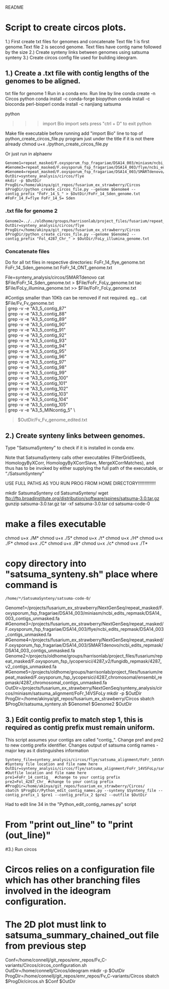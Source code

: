 README
# Script to create circos plots.
1.) First create txt files for genomes and concatenate
Text file 1 is first genome.Text file 2 is second genome. Text files have contig name followed by the size
2.) Create synteny links between genomes using satsuma synteny
3.) Create circos config file used for building ideogram.


## 1.) Create a .txt file with contig lengths of the genomes to be aligned.
txt file for genome 1
Run in a conda env. Run line by line
  conda create -n Circos python
  conda install -c conda-forge biopython
  conda install -c bioconda perl-bioperl
  conda install -c nanjiang satsuma

  python
  >>> import Bio
  >>> import sets
  >>> press "ctrl + D" to exit python

Make file executable before running
add "import Bio" line to top of python_create_circos_file.py program just under the title if it is not there already
    chmod u+x ./python_create_circos_file.py

Or just run in alphaenv

    Genome1=repeat_masked/F.oxysporum_fsp_fragariae/DSA14_003/miniasm/ncbi_edits_repmask/DSA14_003_contigs_unmasked.fa
    #Genome3=repeat_masked/F.oxysporum_fsp_fragariae/DSA14_003/flye/ncbi_edits_repmask/DSA14_003_contigs_unmasked.fa
    #Genome4=repeat_masked/F.oxysporum_fsp_fragariae/DSA14_003/SMARTdenovo/ncbi_edits_repmask/DSA14_003_contigs_unmasked.fa
    OutDir=synteny_analysis/circos/flye
    mkdir -p $OutDir
    ProgDir=/home/akinya/git_repos/fusarium_ex_strawberry/Circos
    $ProgDir/python_create_circos_file.py --genome $Genome4 --contig_prefix "FoFr_14_S_" > $OutDir/FoFr_14_Sden_genome.txt
    #FoFr_14_F=flye FoFr_14_S= Sden

### .txt file for genome 2

    Genome2=../../oldhome/groups/harrisonlab/project_files/fusarium/repeat_masked/F.oxysporum_fsp_lycopersici/4287_chromosomal/ensembl_repmask/4287_chromosomal_contigs_unmasked.fa
    OutDir=synteny_analysis/circos/flye
    ProgDir=/home/akinya/git_repos/fusarium_ex_strawberry/Circos
    $ProgDir/python_create_circos_file.py --genome $Genome2 --contig_prefix "Fol_4287_Chr_" > $OutDir/FoLy_illumina_genome.txt

### Concatenate files

Do for all txt files in respective directories: FoFr_14_flye_genome.txt FoFr_14_Sden_genome.txt FoFr_14_ONT_genome.txt

  File=synteny_analysis/circos/SMARTdenovo
  cat $File/FoFr_14_Sden_genome.txt > $File/FoFr_FoLy_genome.txt
  tac $File/FoLy_illumina_genome.txt >> $File/FoFr_FoLy_genome.txt

 #Contigs smaller than 10Kb can be removed if not required.
 eg...
  cat $File/Fv_Fv_genome.txt \
  | grep -v -e "A3_5_contig_87" \
  | grep -v -e "A3_5_contig_88" \
  | grep -v -e "A3_5_contig_89" \
  | grep -v -e "A3_5_contig_90" \
  | grep -v -e "A3_5_contig_91" \
  | grep -v -e "A3_5_contig_92" \
  | grep -v -e "A3_5_contig_93" \
  | grep -v -e "A3_5_contig_94" \
  | grep -v -e "A3_5_contig_95" \
  | grep -v -e "A3_5_contig_96" \
  | grep -v -e "A3_5_contig_97" \
  | grep -v -e "A3_5_contig_98" \
  | grep -v -e "A3_5_contig_99" \
  | grep -v -e "A3_5_contig_100" \
  | grep -v -e "A3_5_contig_101" \
  | grep -v -e "A3_5_contig_102" \
  | grep -v -e "A3_5_contig_103" \
  | grep -v -e "A3_5_contig_104" \
  | grep -v -e "A3_5_contig_105" \
  | grep -v -e "A3_5_MINcontig_5" \
  > $OutDir/Fv_Fv_genome_edited.txt


## 2.) Create synteny links between genomes.

Type "SatsumaSynteny" to check if it is installed in conda env.

Note that SatsumaSynteny calls other executables (FilterGridSeeds, HomologyByXCorr, HomologyByXCorrSlave, MergeXCorrMatches), and thus has to be invoked by either supplying the full path of the executable, or
“./SatsumSynteny”

USE FULL PATHS AS YOU RUN PROG FROM HOME DIRECTORY!!!!!!!!!!!!!!

  mkdir SatsumaSynteny
  cd SatsumaSynteny/
  wget ftp://ftp.broadinstitute.org/distribution/software/spines/satsuma-3.0.tar.gz
  gunzip satsuma-3.0.tar.gz
  tar -xf satsuma-3.0.tar
  cd satsuma-code-0
  # make a files executable
  chmod u+x ./M*
  chmod u+x ./S*
  chmod u+x ./t*
  chmod u+x ./H*
  chmod u+x ./F*
  chmod u+x ./C*
  chmod u+x ./B*
  chmod u+x ./c*
  chmod u+x ./T*
  # copy directory into "satsuma_synteny.sh" place where command is

    /home/*/SatsumaSynteny/satsuma-code-0/


  Genome1=/projects/fusarium_ex_strawberry/NextGenSeq/repeat_masked/F.oxysporum_fsp_fragariae/DSA14_003/miniasm/ncbi_edits_repmask/DSA14_003_contigs_unmasked.fa
  #Genome3=/projects/fusarium_ex_strawberry/NextGenSeq/repeat_masked/F.oxysporum_fsp_fragariae/DSA14_003/flye/ncbi_edits_repmask/DSA14_003_contigs_unmasked.fa
  #Genome4=/projects/fusarium_ex_strawberry/NextGenSeq/repeat_masked/F.oxysporum_fsp_fragariae/DSA14_003/SMARTdenovo/ncbi_edits_repmask/DSA14_003_contigs_unmasked.fa
  Genome2=/projects/oldhome/groups/harrisonlab/project_files/fusarium/repeat_masked/F.oxysporum_fsp_lycopersici/4287_v2/fungidb_repmask/4287_v2_contigs_unmasked.fa
  #Genome5=/projects/oldhome/groups/harrisonlab/project_files/fusarium/repeat_masked/F.oxysporum_fsp_lycopersici/4287_chromosomal/ensembl_repmask/4287_chromosomal_contigs_unmasked.fa
  OutDir=/projects/fusarium_ex_strawberry/NextGenSeq/synteny_analysis/circos/miniasm/satsuma_alignment/FoFr_14VSFoLy
  mkdir -p $OutDir
  ProgDir=/home/akinya/git_repos/fusarium_ex_strawberry/Circos
  sbatch $ProgDir/satsuma_synteny.sh $Genome1 $Genome2 $OutDir



## 3.) Edit contig prefix to match step 1, this is required as contig prefix must remain uniform.
This script assumes your contigs are called "contig_". Change pre1 and pre2 to new contig prefix identifier.
Changes output of satsuma contig names - major key as it distinguishes information


    Synteny_file=synteny_analysis/circos/flye/satsuma_alignment/FoFr_14VSFoLy/satsuma_summary.chained.out           #Synteny file location and file name here
    OutDir=synteny_analysis/circos/flye/satsuma_alignment/FoFr_14VSFoLy/satsuma_summary_editedforcircos.chained.out  #Outfile location and file name here
    pre1=FoFr_14_contig_  #change to your contig prefix
    pre2=Fol_4287_Chr_ #change to your contig prefix
    #ProgDir=/home/akinya/git_repos/fusarium_ex_strawberry/Circos/
    sbatch $ProgDir/Python_edit_contig_names.py --synteny $Synteny_file --contig_prefix_1 $pre1 --contig_prefix_2 $pre2 --outfile $OutDir

Had to edit line 34 in the "Python_edit_contig_names.py" script
  # From "print out_line" to "print (out_line)"


#3.) Run circos
# Circos relies on a configuration file which has other branching files involved in the ideogram configuration.
# The 2D plot must link to satsuma_summary_chained_out file from previous step


Conf=/home/connellj/git_repos/emr_repos/Fv_C-variants/Circos/circos_configuration.sh
OutDir=/home/connellj/Circos/ideogram
mkdir -p $OutDir
ProgDir=/home/connellj/git_repos/emr_repos/Fv_C-variants/Circos
sbatch $ProgDir/circos.sh $Conf $OutDir
